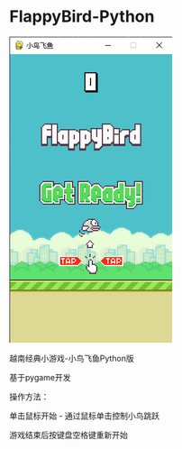 # FlappyBird-Python
![alt text](image-1.png)

越南经典小游戏-小鸟飞鱼Python版

基于pygame开发

操作方法：

单击鼠标开始 - 通过鼠标单击控制小鸟跳跃

游戏结束后按键盘空格键重新开始